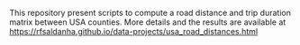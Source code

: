 This repository present scripts to compute a road distance and trip duration matrix between USA counties. More details and the results are available at https://rfsaldanha.github.io/data-projects/usa_road_distances.html
